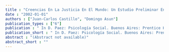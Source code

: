 ```yaml
---
title : "Creencias En La Justicia En El Mundo: Un Estudio Preliminar En Relación a Actitudes de Intolerancia y Discriminación"
date : "2002-01-01"
authors : ["Juan-Carlos Castillo", "Domingo Asun"]
publication_types : ["6"]
publication : " In D. Paez: Psicología Social. Buenos Aires: Prentice Hall"
publication_short : " In D. Paez: Psicología Social. Buenos Aires: Prentice Hall"
abstract : "(Abstract not available)"
abstract_short : ""
---
```

